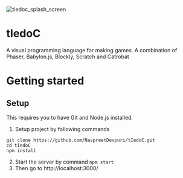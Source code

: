 ![tiedoc_splash_screen](https://raw.githubusercontent.com/NavpreetDevpuri/tIedoC/master/public/data/tIedoC/logo/tiedoc_logo_landscape_splash_screen.gif)
# tIedoC
A visual programming language for making games. A combination of Phaser, Babylon.js, Blockly, Scratch and Catrobat

# Getting started
## Setup 
This requires you to have Git and Node.js installed.
1) Setup project by following commands
```console
git clone https://github.com/NavpreetDevpuri/tIedoC.git
cd tIedoC
npm install
```
2) Start the server by command `npm start` 
3) Then go to http://localhost:3000/ 
